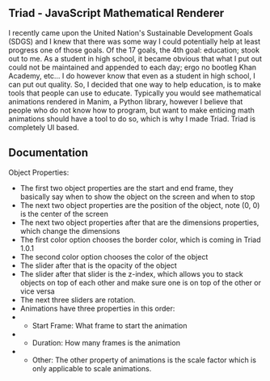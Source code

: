 
## Triad - JavaScript Mathematical Renderer
I recently came upon the United Nation's Sustainable Development Goals (SDGS) and I knew that there was some way I could potentially help at least progress one of those goals. Of the 17 goals, the 4th goal: education; stook out to me. As a student in high school, it became obvious that what I put out could not be maintained and appended to each day; ergo no bootleg Khan Academy, etc... I do however know that even as a student in high school, I can put out quality. So, I decided that one way to help education, is to make tools that people can use to educate. Typically you would see mathematical animations rendered in Manim, a Python library, however I believe that people who do not know how to program, but want to make enticing math animations should have a tool to do so, which is why I made Triad. Triad is completely UI based.

## Documentation
Object Properties:
- The first two object properties are the start and end frame, they basically say when to show the object on the screen and when to stop
- The next two object properties are the position of the object, note (0, 0) is the center of the screen
- The next two object properties after that are the dimensions properties, which change the dimensions
- The first color option chooses the border color, which is coming in Triad 1.0.1
- The second color option chooses the color of the object
- The slider after that is the opacity of the object
- The slider after that slider is the z-index, which allows you to stack objects on top of each other and make sure one is on top of the other or vice versa
- The next three sliders are rotation.
- Animations have three properties in this order:
- - Start Frame: What frame to start the animation
- - Duration: How many frames is the animation
- - Other: The other property of animations is the scale factor which is only applicable to scale animations.
